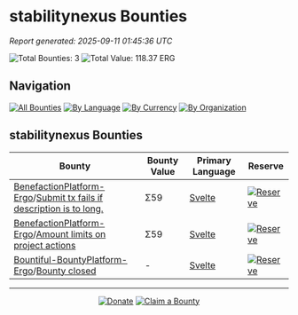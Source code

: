 <!-- GENERATED FILE - DO NOT EDIT DIRECTLY -->
<!-- Generated on: 2025-09-11 01:45:36 -->

# stabilitynexus Bounties

*Report generated: 2025-09-11 01:45:36 UTC*

![Total Bounties: 3](https://img.shields.io/badge/Total%20Bounties-3-blue) ![Total Value: 118.37 ERG](https://img.shields.io/badge/Total%20Value-118.37%20ERG-green)

## Navigation

[![All Bounties](https://img.shields.io/badge/All%20Bounties-102-blue)](../all.md) [![By Language](https://img.shields.io/badge/By%20Language-7-green)](../summary.md#languages) [![By Currency](https://img.shields.io/badge/By%20Currency-7-yellow)](../summary.md#currencies) [![By Organization](https://img.shields.io/badge/By%20Organization-9-orange)](../summary.md#projects)

## stabilitynexus Bounties

|Bounty|Bounty Value|Primary Language|Reserve|
|---|---|---|---|
| [BenefactionPlatform-Ergo](https://github.com/stabilitynexus/BenefactionPlatform-Ergo)/[Submit tx fails if description is to long.](https://github.com/StabilityNexus/BenefactionPlatform-Ergo/issues/18) | Σ59 | [Svelte](by_language/svelte.md) | [![Reserve](https://img.shields.io/badge/-Reserve-brightgreen?style=flat-square)](https://github.com/ErgoDevs/Ergo-Bounties/new/main?filename=submissions/stabilitynexus-benefactionplatform-ergo-18.json&value=%7B%0A%20%20%22contributor%22%3A%20%22YOUR_GITHUB_USERNAME%22%2C%0A%20%20%22wallet_address%22%3A%20%22YOUR_WALLET_ADDRESS%22%2C%0A%20%20%22contact_method%22%3A%20%22YOUR_CONTACT_INFO%22%2C%0A%20%20%22work_link%22%3A%20%22%22%2C%0A%20%20%22work_title%22%3A%20%22Submit%20tx%20fails%20if%20description%20is%20to%20long.%22%2C%0A%20%20%22bounty_id%22%3A%20%22stabilitynexus/BenefactionPlatform-Ergo%2318%22%2C%0A%20%20%22original_issue_link%22%3A%20%22https%3A//github.com/StabilityNexus/BenefactionPlatform-Ergo/issues/18%22%2C%0A%20%20%22payment_currency%22%3A%20%22BENE%22%2C%0A%20%20%22bounty_value%22%3A%2050.0%2C%0A%20%20%22status%22%3A%20%22in-progress%22%2C%0A%20%20%22submission_date%22%3A%20%22%22%2C%0A%20%20%22expected_completion%22%3A%20%22YYYY-MM-DD%22%2C%0A%20%20%22description%22%3A%20%22I%20am%20working%20on%20this%20bounty%22%2C%0A%20%20%22review_notes%22%3A%20%22%22%2C%0A%20%20%22payment_tx_id%22%3A%20%22%22%2C%0A%20%20%22payment_date%22%3A%20%22%22%0A%7D&message=Claim%20Bounty%20stabilitynexus/BenefactionPlatform-Ergo%2318&description=I%20want%20to%20claim%20this%20bounty%20posted%20by%200xf965.%0A%0ABounty:%20Submit%20tx%20fails%20if%20description%20is%20to%20long.) |
| [BenefactionPlatform-Ergo](https://github.com/stabilitynexus/BenefactionPlatform-Ergo)/[Amount limits on project actions](https://github.com/StabilityNexus/BenefactionPlatform-Ergo/issues/5) | Σ59 | [Svelte](by_language/svelte.md) | [![Reserve](https://img.shields.io/badge/-Reserve-brightgreen?style=flat-square)](https://github.com/ErgoDevs/Ergo-Bounties/new/main?filename=submissions/stabilitynexus-benefactionplatform-ergo-5.json&value=%7B%0A%20%20%22contributor%22%3A%20%22YOUR_GITHUB_USERNAME%22%2C%0A%20%20%22wallet_address%22%3A%20%22YOUR_WALLET_ADDRESS%22%2C%0A%20%20%22contact_method%22%3A%20%22YOUR_CONTACT_INFO%22%2C%0A%20%20%22work_link%22%3A%20%22%22%2C%0A%20%20%22work_title%22%3A%20%22Amount%20limits%20on%20project%20actions%22%2C%0A%20%20%22bounty_id%22%3A%20%22stabilitynexus/BenefactionPlatform-Ergo%235%22%2C%0A%20%20%22original_issue_link%22%3A%20%22https%3A//github.com/StabilityNexus/BenefactionPlatform-Ergo/issues/5%22%2C%0A%20%20%22payment_currency%22%3A%20%22BENE%22%2C%0A%20%20%22bounty_value%22%3A%2050.0%2C%0A%20%20%22status%22%3A%20%22in-progress%22%2C%0A%20%20%22submission_date%22%3A%20%22%22%2C%0A%20%20%22expected_completion%22%3A%20%22YYYY-MM-DD%22%2C%0A%20%20%22description%22%3A%20%22I%20am%20working%20on%20this%20bounty%22%2C%0A%20%20%22review_notes%22%3A%20%22%22%2C%0A%20%20%22payment_tx_id%22%3A%20%22%22%2C%0A%20%20%22payment_date%22%3A%20%22%22%0A%7D&message=Claim%20Bounty%20stabilitynexus/BenefactionPlatform-Ergo%235&description=I%20want%20to%20claim%20this%20bounty%20posted%20by%200xf965.%0A%0ABounty:%20Amount%20limits%20on%20project%20actions) |
| [Bountiful-BountyPlatform-Ergo](https://github.com/stabilitynexus/Bountiful-BountyPlatform-Ergo)/[Bounty closed](https://github.com/StabilityNexus/Bountiful-BountyPlatform-Ergo/issues/10) | - | [Svelte](by_language/svelte.md) | [![Reserve](https://img.shields.io/badge/-Reserve-brightgreen?style=flat-square)](https://github.com/ErgoDevs/Ergo-Bounties/new/main?filename=submissions/stabilitynexus-bountiful-bountyplatform-ergo-10.json&value=%7B%0A%20%20%22contributor%22%3A%20%22YOUR_GITHUB_USERNAME%22%2C%0A%20%20%22wallet_address%22%3A%20%22YOUR_WALLET_ADDRESS%22%2C%0A%20%20%22contact_method%22%3A%20%22YOUR_CONTACT_INFO%22%2C%0A%20%20%22work_link%22%3A%20%22%22%2C%0A%20%20%22work_title%22%3A%20%22Bounty%20closed%22%2C%0A%20%20%22bounty_id%22%3A%20%22stabilitynexus/Bountiful-BountyPlatform-Ergo%2310%22%2C%0A%20%20%22original_issue_link%22%3A%20%22https%3A//github.com/StabilityNexus/Bountiful-BountyPlatform-Ergo/issues/10%22%2C%0A%20%20%22payment_currency%22%3A%20%22Not%20specified%22%2C%0A%20%20%22bounty_value%22%3A%200%2C%0A%20%20%22status%22%3A%20%22in-progress%22%2C%0A%20%20%22submission_date%22%3A%20%22%22%2C%0A%20%20%22expected_completion%22%3A%20%22YYYY-MM-DD%22%2C%0A%20%20%22description%22%3A%20%22I%20am%20working%20on%20this%20bounty%22%2C%0A%20%20%22review_notes%22%3A%20%22%22%2C%0A%20%20%22payment_tx_id%22%3A%20%22%22%2C%0A%20%20%22payment_date%22%3A%20%22%22%0A%7D&message=Claim%20Bounty%20stabilitynexus/Bountiful-BountyPlatform-Ergo%2310&description=I%20want%20to%20claim%20this%20bounty%20posted%20by%200xf965.%0A%0ABounty:%20Bounty%20closed) |


---

<div align="center">
  <p>
    <a href="../../docs/donate.md"><img src="https://img.shields.io/badge/❤️%20Donate-F44336" alt="Donate"></a>
    <a href="../../docs/bounty-submission-guide.md#reserving-a-bounty"><img src="https://img.shields.io/badge/🔒%20How%20To%20Claim-4CAF50" alt="Claim a Bounty"></a>
  </p>
</div>


<!-- END OF GENERATED CONTENT -->
